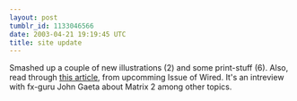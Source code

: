 ```yaml
---
layout: post
tumblr_id: 1133046566  
date: 2003-04-21 19:19:45 UTC
title: site update
---
```


Smashed up a couple of new illustrations (2) and some print-stuff (6). Also, read through <a href="http://www.wired.com/wired/archive/11.05/matrix2_pr.html" target="_blank">this article</a>, from upcomming Issue of Wired. It's an intreview with fx-guru John Gaeta about Matrix 2 among other topics.
